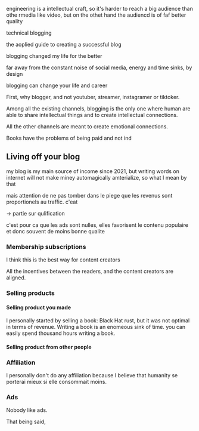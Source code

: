 engineering is a intellectual craft, so it's harder to reach a big audience than othe rmedia like video, but on the othet hand the audiencd is of faf better quality


technical blogging

the aoplied guide to creating a successful blog


blogging changed my life for the better

far away from the constant noise of social media, energy and time sinks, by design


blogging can change your life and career


First, why blogger, and not youtuber, streamer, instagramer or tiktoker.

Among all the existing channels, blogging is the only one where human are able to share intellectual things and to create intellectual connections.

All the other channels are meant to create emotional connections.


Books have the problems of being paid and not ind


## Living off your blog

my blog is my main source of income since 2021, but writing words on internet will not make miney automagically amterialize, so what I mean by that

mais attention de ne pas tomber dans le piege que les revenus sont proportionels au traffic. c'eat

-> partie sur qulification

c'est pour ca que les ads sont nulles, elles favorisent le contenu populaire et donc souvent de moins bonne qualite


### Membership subscriptions

I think this is the best way for content creators


All the incentives between the readers, and the content creators are aligned.


### Selling products


#### Selling product you made

I personally started by selling a book: Black Hat rust, but it was not optimal in terms of revenue. Writing a book is an enomeous sink of time. you can easily spend thousand hours writing a book.


#### Selling product from other people



### Affiliation


I personally don't do any affiliation because I believe that humanity se porterai mieux si elle consommait moins.

### Ads

Nobody like ads.

That being said,
